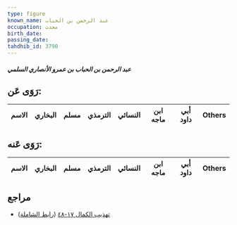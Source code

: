 ```yaml
---
type: figure
known_name: عبد الرحمن بن الحباب
occupation: محدث
birth_date:
passing_date:
tahdhib_id: 3790
---
```

##### عبد الرحمن بن الحباب بن عمرو الأنصاري السلمي

## رَوَى عَن:
| الاسم | البخاري | مسلم | الترمذي | النسائي | ابن ماجه | أبي داود | Others |
| ----- | ------- | ---- | ------- | ------- | -------- | -------- | ------ |
## رَوَى عَنه:
| الاسم | البخاري | مسلم | الترمذي | النسائي | ابن ماجه | أبي داود | Others |
| ----- | ------- | ---- | ------- | ------- | -------- | -------- | ------ |
## مراجع
- [تهذيب الكمال ١٧-٤٨](obsidian://open?vault=Tahdhib-al-Kamal&file=Figures/٣٧٩٠-عبد%20الرحمن%20بن%20الحباب%20بن%20عمرو%20الأنصاري%20السلمي) ([رابط الشاملة](https://shamela.ws/book/3722/8598))